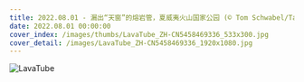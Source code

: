 ```yaml
---
title: 2022.08.01 - 漏出“天窗”的熔岩管，夏威夷火山国家公园 (© Tom Schwabel/Tandem Stills + Motion)
date: 2022.08.01 00:00:00
cover_index: /images/thumbs/LavaTube_ZH-CN5458469336_533x300.jpg
cover_detail: /images/LavaTube_ZH-CN5458469336_1920x1080.jpg
---
```


![LavaTube](/images/LavaTube_ZH-CN5458469336_1920x1080.jpg)
